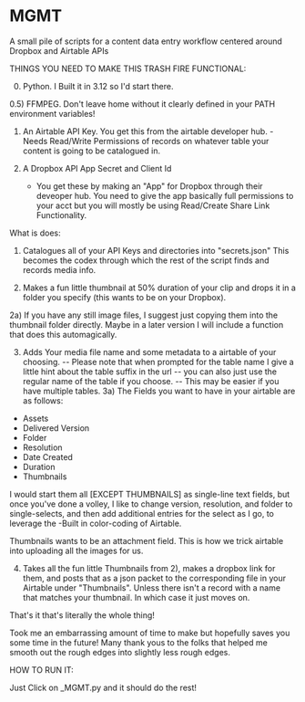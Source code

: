 # MGMT
A small pile of scripts for a content data entry workflow centered around Dropbox and Airtable APIs


THINGS YOU NEED TO MAKE THIS TRASH FIRE FUNCTIONAL:

0) Python. I Built it in 3.12 so I'd start there.

0.5) FFMPEG. Don't leave home without it clearly defined in your PATH environment variables!

1) An Airtable API Key. You get this from the airtable developer hub.
	-Needs Read/Write Permissions of records on whatever table your content is going to be catalogued in. 
	
2) A Dropbox API App Secret and Client Id
	- You get these by making an "App" for Dropbox through their deveoper hub. You need to give the app 
		basically full permissions to your acct but you will mostly be using
			Read/Create Share Link Functionality.
			
			
What is does:

1) Catalogues all of your API Keys and directories into "secrets.json" This becomes the codex through which the rest of the script finds and records media info.

2) Makes a fun little thumbnail at 50% duration of your clip and drops it in a folder you specify (this wants to be on your Dropbox).

2a) If you have any still image files, I suggest just copying them into the thumbnail folder directly. Maybe in a later version I will include a function that does this automagically. 

3) Adds Your media file name and some metadata to a airtable of your choosing.  -- Please note that when prompted for the table name I give a little hint about the table suffix in the url 
																				-- you can also just use the regular name of the table if you choose. 
																				-- This may be easier if you have multiple tables. 
3a) The Fields you want to have in your airtable are as follows:

- Assets
- Delivered Version
- Folder
- Resolution
- Date Created
- Duration
- Thumbnails

I would start them all [EXCEPT THUMBNAILS] as single-line text fields, but once you've done a volley, I like to change version, resolution, and folder to single-selects, and then add additional entries for the select as I go, to leverage the 
	-Built in color-coding of Airtable.

Thumbnails wants to be an attachment field. This is how we trick airtable into uploading all the images for us.

4) Takes all the fun little Thumbnails from 2), makes a dropbox link for them, and posts that as a json packet to the corresponding file in your Airtable under "Thumbnails". Unless there isn't a record with a name that matches your thumbnail. In which case it just moves on.


That's it that's literally the whole thing!

Took me an embarrassing amount of time to make but hopefully saves you some time in the future! 
Many thank yous to the folks that helped me smooth out the rough edges into slightly less rough edges. 



HOW TO RUN IT:

Just Click on _MGMT.py and it should do the rest!
